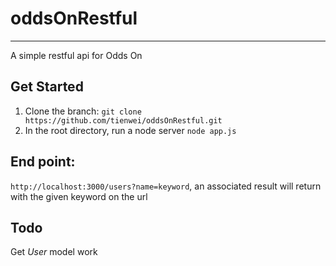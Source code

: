 # oddsOnRestful
--------
A simple restful api for Odds On

## Get Started
1. Clone the branch: `git clone https://github.com/tienwei/oddsOnRestful.git`
2. In the root directory, run a node server `node app.js`
## End point:
`http://localhost:3000/users?name=keyword`, an associated result will return with the given keyword on the url

## Todo
Get *User* model work

